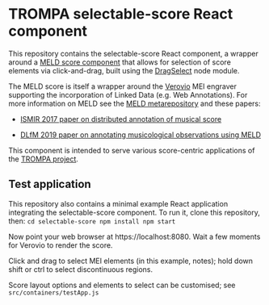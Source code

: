 # TROMPA selectable-score React component
This repository contains the selectable-score React component, a wrapper around a [MELD score component](https://github.com/oerc-music/meld-clients-core) that allows for selection of score elements via click-and-drag, built using the [DragSelect](https://github.com/ThibaultJanBeyer/DragSelect) node module. 

The MELD score is itself a wrapper around the [Verovio](https://verovio.org) MEI engraver supporting the incorporation of Linked Data (e.g. Web Annotations). For more information on MELD see the [MELD metarepository](https://github.com/oerc-music/meld) and these papers:

* [ISMIR 2017 paper on distributed annotation of musical score](https://ora.ox.ac.uk/objects/uuid:945287f6-5dd3-4424-940c-b919b8ad2768)

* [DLfM 2019 paper on annotating musicological observations using MELD](https://dl.acm.org/doi/10.1145/3358664.3358669)

This component is intended to serve various score-centric applications of the [TROMPA project](https://trompamusic.eu).

## Test application

This repository also contains a minimal example React application integrating the selectable-score component. To run it, clone this repository, then:
`cd selectable-score
npm install
npm start`

Now point your web browser at https://localhost:8080. Wait a few moments for Verovio to render the score. 

Click and drag to select MEI elements (in this example, notes); hold down shift or ctrl to select discontinuous regions.

Score layout options and elements to select can be customised; see `src/containers/testApp.js`
